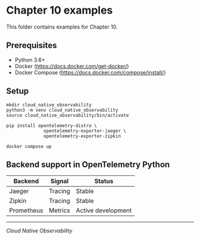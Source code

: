 # Chapter 10 examples

This folder contains examples for Chapter 10.

## Prerequisites

- Python 3.6+
- Docker (https://docs.docker.com/get-docker/)
- Docker Compose (https://docs.docker.com/compose/install/)

## Setup

```
mkdir cloud_native_observability
python3 -m venv cloud_native_observability
source cloud_native_observability/bin/activate

pip install opentelemetry-distro \
              opentelemetry-exporter-jaeger \
              opentelemetry-exporter-zipkin

docker compose up
```

## Backend support in OpenTelemetry Python

| Backend    | Signal  | Status             |
| ---------- | ------- | ------------------ |
| Jaeger     | Tracing | Stable             |
| Zipkin     | Tracing | Stable             |
| Prometheus | Metrics | Active development |

---

_Cloud Native Observability_
